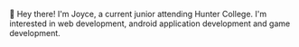 👋 Hey there! I'm Joyce, a current junior attending Hunter College. I'm interested in web development, android application development and game development.



<!---
- 👋 Hi, I’m @JZBlank
- 👀 I’m interested in ...
- 🌱 I’m currently learning ...
- 💞️ I’m looking to collaborate on ...
- 📫 How to reach me ...
--->
<!---
JZBlank/JZBlank is a ✨ special ✨ repository because its `README.md` (this file) appears on your GitHub profile.
You can click the Preview link to take a look at your changes.
--->
